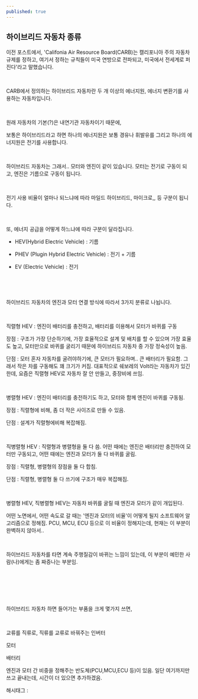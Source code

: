 ```yaml
---
published: true
---
```

## 하이브리드 자동차 종류

이전 포스트에서, 'Califonia Air Resource Board(CARB)는 캘리포니아 주의 자동차 규제를 정하고, 여기서 정하는 규칙들이 미국 연방으로 전파되고, 미국에서 전세계로 퍼진다'라고 말했습니다. 

​

CARB에서 정의하는 하이브리드 자동차란 두 개 이상의 에너지원, 에너지 변환기를 사용하는 자동차입니다.

​

원래 자동차의 기본(?)은 내연기관 자동차이기 때문에,

보통은 하이브리드라고 하면 하나의 에너지원은 보통 경유나 휘발유를 그리고 하나의 에너지원은 전기를 사용합니다.

​

하이브리드 자동차는 그래서.. 모터와 엔진이 같이 있습니다. 모터는 전기로 구동이 되고, 엔진은 기름으로 구동이 됩니다.

​

전기 사용 비율이 얼마나 되느냐에 따라 마일드 하이브리드, 마이크로,, 등 구분이 됩니다.

​

또, 에너지 공급을 어떻게 하느냐에 따라 구분이 달라집니다.

- HEV(Hybrid Electric Vehicle) : 기름

- PHEV (Plugin Hybrid Electric Vehicle) : 전기 + 기름

- EV (Electric Vehicle) : 전기

​

​

하이브리드 자동차의 엔진과 모터 연결 방식에 따라서 3가지 분류로 나뉩니다.

​

직렬형 HEV : 엔진이 배터리를 충전하고, 배터리를 이용해서 모터가 바퀴를 구동

장점 : 구조가 가장 단순하기에, 가장 효율적으로 설계 및 배치를 할 수 있으며 가장 효율도 높고, 모터만으로 바퀴를 굴리기 때문에 하이브리드 자동차 중 가장 정숙성이 높음.

단점 : 모터 혼자 자동차를 굴려야하기에, 큰 모터가 필요하며.. 큰 배터리가 필요함. 그래서 작은 차를 구동해도 꽤 크기가 커짐. 대표적으로 쉐보레의 Volt라는 자동차가 있긴한데, 요즘은 직렬형 HEV로 자동차 잘 안 만들고, 중장비에 쓰임.

​

병렬형 HEV : 엔진이 배터리를 충전하기도 하고, 모터와 함께 엔진이 바퀴를 구동됨.

장점 : 직렬형에 비해, 좀 더 작은 사이즈로 만들 수 있음.

단점 : 설계가 직렬형에비해 복잡해짐.

​

직병렬형 HEV : 직렬형과 병렬형을 둘 다 씀. 어떤 때에는 엔진은 배터리만 충전하여 모터만 구동되고, 어떤 때에는 엔진과 모터가 둘 다 바퀴를 굴림.

장점 : 직렬형, 병렬형의 장점을 둘 다 합침. 

단점 : 직렬형, 병렬형 둘 다 쓰기에 구조가 매우 복잡해짐.

​

병렬형 HEV, 직병렬형 HEV는 자동차 바퀴를 굴릴 때 엔진과 모터가 같이 개입된다.

어떤 노면에서, 어떤 속도로 갈 때는 '엔진과 모터의 비율'이 어떻게 될지 소프트웨어 알고리즘으로 정해짐. PCU, MCU, ECU 등으로 이 비율이 정해지는데, 현재는 이 부분이 완벽하지 않아서..

​

하이브리드 자동차를 타면 계속 주행질감이 바뀌는 느낌이 있는데, 이 부분이 예민한 사람(나)에게는 좀 짜증나는 부분임.

​

​

​

하이브리드 자동차 하면 들어가는 부품을 크게 몇가지 쓰면,

​

교류를 직류로, 직류를 교류로 바꿔주는 인버터

모터

배터리

엔진과 모터 간 비중을 정해주는 반도체(PCU,MCU,ECU 등)이 있음. 일단 여기까지만 쓰고 끝내는데, 시간이 더 있으면 추가하겠음.

 해시태그 : 